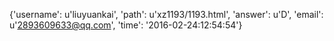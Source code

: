 {'username': u'liuyuankai', 'path': u'xz1193/1193.html', 'answer': u'D', 'email': u'2893609633@qq.com', 'time': '2016-02-24:12:54:54'}